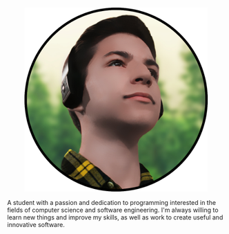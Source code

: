 <p align="center">
  <img src="assets/images/av.png" alt="avatar" height="425" width="425" style="height: auto;">
</p> 

<p align="center">
  <!-- A student with a passion and dedication to programming<br/>interested in the fields of computer science and software engineering.<br/>
  I'm always willing to learn new things and improve my skills, as<br/>well as work to create useful and innovative software. -->

  A student with a passion and dedication to programming interested in the fields of computer science and software engineering.
  I'm always willing to learn new things and improve my skills, as well as work to create useful and innovative software.
</p>
